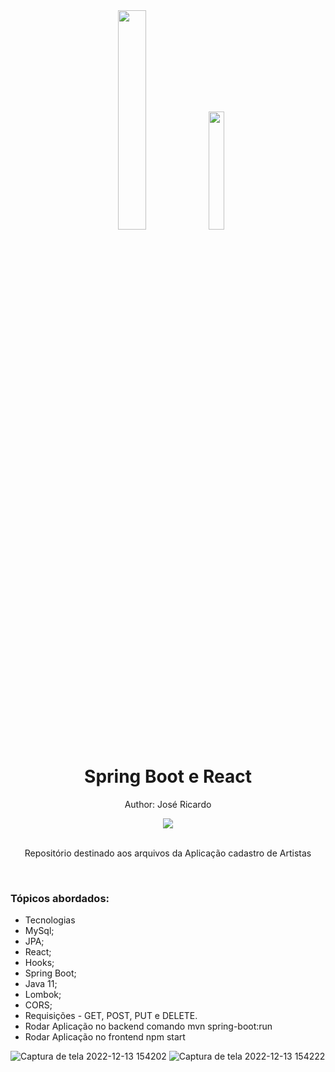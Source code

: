 <div align="center">
  <img src="https://github.com/ralflima/spring_boot_modulo2/blob/master/logos/spring.png" width="30%">
  <img src="https://github.com/ralflima/spring_boot_modulo2/blob/master/logos/react.png" width="22%">
  <h1 style="border-bottom:none">Spring Boot e React</h1>
  <p>Author: José Ricardo</p>
  
  
  <a href="https://www.linkedin.com/in/ze-ricardo/">
     <img src="https://img.shields.io/badge/LinkedIn-0077B5?style=for-the-badge&logo=linkedin&logoColor=white">
  </a>
  
  <br>
  <br>
  <p>Repositório destinado aos arquivos da Aplicação cadastro de Artistas</p>
  <br>
  <div align="justify">
  <h3>Tópicos abordados:</h3>
  
   + Tecnologias
   + MySql;
   + JPA;
   + React;
   + Hooks;
   + Spring Boot;
   + Java 11;
   + Lombok;
   + CORS;
   + Requisições - GET, POST, PUT e DELETE.
   + Rodar Aplicação no backend comando mvn spring-boot:run
   + Rodar Aplicação no frontend npm start

  </div>
</div>

![Captura de tela 2022-12-13 154202](https://user-images.githubusercontent.com/56279938/207419449-105ba586-efb4-4953-a50c-58c9f007443e.png)
![Captura de tela 2022-12-13 154222](https://user-images.githubusercontent.com/56279938/207419452-f9947a0f-f154-45a8-81b9-6e4bbab70a84.png)

